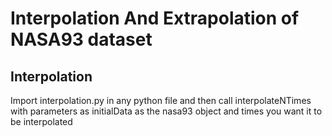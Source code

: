 Interpolation And Extrapolation of NASA93 dataset
======

Interpolation
------

Import interpolation.py in any python file and then call interpolateNTimes with parameters as initialData as the nasa93 object and times you want it to be interpolated
